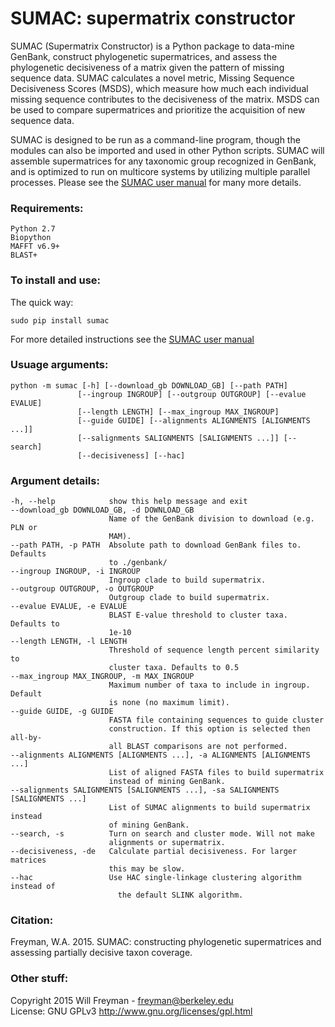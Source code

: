 
# SUMAC: supermatrix constructor


SUMAC (Supermatrix Constructor) is a Python package to data-mine GenBank, construct phylogenetic supermatrices, 
and assess the phylogenetic decisiveness of a matrix given the pattern of missing sequence data. 
SUMAC calculates a novel metric, Missing Sequence Decisiveness Scores (MSDS), which measure how much each 
individual missing sequence contributes to the decisiveness of the matrix. 
MSDS can be used to compare supermatrices and prioritize the acquisition of new sequence data.

SUMAC is designed to be run as a command-line program, though the modules can also be imported and used in other Python scripts. 
SUMAC will assemble supermatrices for any taxonomic group recognized in GenBank, and is optimized to run on multicore systems by utilizing multiple parallel processes.
Please see the [SUMAC user manual](https://rawgit.com/wf8/sumac/master/manual/SUMAC_Manual.pdf) for many more details.

### Requirements:

    Python 2.7
    Biopython
    MAFFT v6.9+
    BLAST+

### To install and use: 

The quick way:

    sudo pip install sumac

For more detailed instructions see the [SUMAC user manual](https://rawgit.com/wf8/sumac/master/manual/SUMAC_Manual.pdf)

### Usuage arguments:

    python -m sumac [-h] [--download_gb DOWNLOAD_GB] [--path PATH]
                   [--ingroup INGROUP] [--outgroup OUTGROUP] [--evalue EVALUE]
                   [--length LENGTH] [--max_ingroup MAX_INGROUP]
                   [--guide GUIDE] [--alignments ALIGNMENTS [ALIGNMENTS ...]]
                   [--salignments SALIGNMENTS [SALIGNMENTS ...]] [--search]
                   [--decisiveness] [--hac]

### Argument details:

    -h, --help            show this help message and exit
    --download_gb DOWNLOAD_GB, -d DOWNLOAD_GB
                          Name of the GenBank division to download (e.g. PLN or
                          MAM).
    --path PATH, -p PATH  Absolute path to download GenBank files to. Defaults
                          to ./genbank/
    --ingroup INGROUP, -i INGROUP
                          Ingroup clade to build supermatrix.
    --outgroup OUTGROUP, -o OUTGROUP
                          Outgroup clade to build supermatrix.
    --evalue EVALUE, -e EVALUE
                          BLAST E-value threshold to cluster taxa. Defaults to
                          1e-10
    --length LENGTH, -l LENGTH
                          Threshold of sequence length percent similarity to
                          cluster taxa. Defaults to 0.5
    --max_ingroup MAX_INGROUP, -m MAX_INGROUP
                          Maximum number of taxa to include in ingroup. Default
                          is none (no maximum limit).
    --guide GUIDE, -g GUIDE
                          FASTA file containing sequences to guide cluster
                          construction. If this option is selected then all-by-
                          all BLAST comparisons are not performed.
    --alignments ALIGNMENTS [ALIGNMENTS ...], -a ALIGNMENTS [ALIGNMENTS ...]
                          List of aligned FASTA files to build supermatrix
                          instead of mining GenBank.
    --salignments SALIGNMENTS [SALIGNMENTS ...], -sa SALIGNMENTS [SALIGNMENTS ...]
                          List of SUMAC alignments to build supermatrix instead
                          of mining GenBank.
    --search, -s          Turn on search and cluster mode. Will not make
                          alignments or supermatrix.
    --decisiveness, -de   Calculate partial decisiveness. For larger matrices
                          this may be slow.
    --hac                 Use HAC single-linkage clustering algorithm instead of
                            the default SLINK algorithm.

### Citation:

Freyman, W.A. 2015. SUMAC: constructing phylogenetic supermatrices and assessing
partially decisive taxon coverage.

### Other stuff:

Copyright 2015 Will Freyman - freyman@berkeley.edu  
License: GNU GPLv3 http://www.gnu.org/licenses/gpl.html
